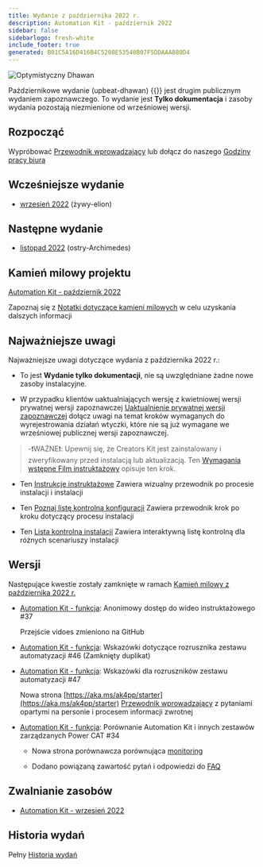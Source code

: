 ```yaml
---
title: Wydanie z października 2022 r.
description: Automation Kit - październik 2022
sidebar: false
sidebarlogo: fresh-white
include_footer: true
generated: B01C5A16D416B4C5208E53540B07F5DDAAA880D4
---
```


![Optymistyczny Dhawan](/images/upbeat-dhawan.png)

Październikowe wydanie (upbeat-dhawan) {{<product-name>}} jest drugim publicznym wydaniem zapoznawczego. To wydanie jest **Tylko dokumentacja** i zasoby wydania pozostają niezmienione od wrześniowej wersji.

## Rozpocząć

Wypróbować [Przewodnik wprowadzający](/pl/get-started) lub dołącz do naszego [Godziny pracy biura](/pl/office-hours)

## Wcześniejsze wydanie

- [wrzesień 2022](/pl/releases/september-2022) (żywy-elion)

## Następne wydanie

- [listopad 2022](/pl/releases/november-2022) (ostry-Archimedes)

## Kamień milowy projektu

[Automation Kit - październik 2022](https://github.com/orgs/microsoft/projects/486/views/3)

Zapoznaj się z [Notatki dotyczące kamieni milowych](/pl/releases/milestones) w celu uzyskania dalszych informacji

## Najważniejsze uwagi

Najważniejsze uwagi dotyczące wydania z października 2022 r.:

- To jest **Wydanie tylko dokumentacji**, nie są uwzględniane żadne nowe zasoby instalacyjne.

- W przypadku klientów uaktualniających wersję z kwietniowej wersji prywatnej wersji zapoznawczej [Uaktualnienie prywatnej wersji zapoznawczej](https://github.com/microsoft/powercat-automation-kit/blob/main/docs/private-preview-upgrade.md) dołącz uwagi na temat kroków wymaganych do wyrejestrowania działań wtyczki, które nie są już wymagane we wrześniowej publicznej wersji zapoznawczej.

> -❗WAŻNE❗: Upewnij się, że Creators Kit jest zainstalowany i zweryfikowany przed instalacją lub aktualizacją. Ten [Wymagania wstępne Film instruktażowy](https://github.com/microsoft/powercat-automation-kit/blob/main/docs/walkthrough.md) opisuje ten krok.

- Ten [Instrukcje instruktażowe](https://github.com/microsoft/powercat-automation-kit/blob/main/docs/walkthrough.md) Zawiera wizualny przewodnik po procesie instalacji i instalacji

- Ten [Poznaj listę kontrolną konfiguracji](https://learn.microsoft.com/power-automate/guidance/automation-kit/setup/setup-checklist) Zawiera przewodnik krok po kroku dotyczący procesu instalacji

- Ten [Lista kontrolna instalacji](/pl/get-started/install-checklist) Zawiera interaktywną listę kontrolną dla różnych scenariuszy instalacji

## Wersji

Następujące kwestie zostały zamknięte w ramach [Kamień milowy z października 2022 r.](https://github.com/orgs/microsoft/projects/486/views/3)

- [Automation Kit - funkcja](https://github.com/microsoft/powercat-automation-kit/issues/37): Anonimowy dostęp do wideo instruktażowego #37

  Przejście vidoes zmieniono na GitHub

- [Automation Kit - funkcja](https://github.com/microsoft/powercat-automation-kit/issues/46): Wskazówki dotyczące rozrusznika zestawu automatyzacji #46 (Zamknięty duplikat)

- [Automation Kit - funkcja](https://github.com/microsoft/powercat-automation-kit/issues/47): Wskazówki dla rozruszników zestawu automatyzacji #47

  Nowa strona [https://aka.ms/ak4pp/starter](https://aka.ms/ak4pp/starter)
  [Przewodnik wprowadzający](https://microsoft.github.io/powercat-automation-kit/get-started/) z pytaniami opartymi na personie i procesem informacji zwrotnej

- [Automation Kit - funkcja](https://github.com/microsoft/powercat-automation-kit/issues/34): Porównanie Automation Kit i innych zestawów zarządzanych Power CAT #34

  - Nowa strona porównawcza porównująca [monitoring](https://microsoft.github.io/powercat-automation-kit/monitoring-compare/)
  
  - Dodano powiązaną zawartość pytań i odpowiedzi do [FAQ](https://microsoft.github.io/powercat-automation-kit/frequently-asked-questions/)

## Zwalnianie zasobów

- [Automation Kit - wrzesień 2022](https://github.com/microsoft/powercat-automation-kit/releases/tag/AutomationKit-September2022)

## Historia wydań

Pełny [Historia wydań](/pl/releases)
